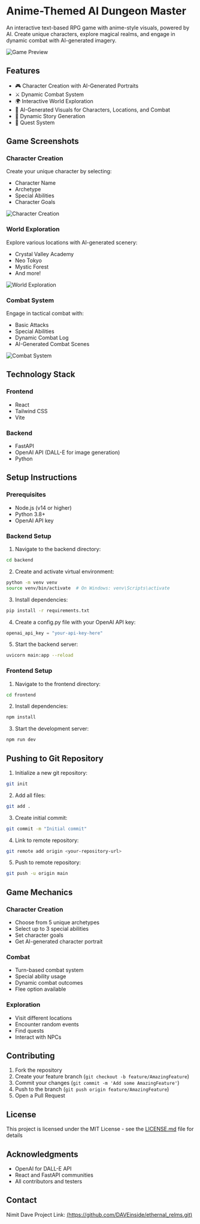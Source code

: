 # Anime-Themed AI Dungeon Master

An interactive text-based RPG game with anime-style visuals, powered by AI. Create unique characters, explore magical realms, and engage in dynamic combat with AI-generated imagery.

![Game Preview](/docs/images/game-preview.png)

## Features

- 🎮 Character Creation with AI-Generated Portraits
- ⚔️ Dynamic Combat System
- 🌍 Interactive World Exploration
- 🎨 AI-Generated Visuals for Characters, Locations, and Combat
- 📝 Dynamic Story Generation
- 🎯 Quest System

## Game Screenshots

### Character Creation
Create your unique character by selecting:
- Character Name
- Archetype
- Special Abilities
- Character Goals

![Character Creation](/docs/images/character-creation.png)

### World Exploration
Explore various locations with AI-generated scenery:
- Crystal Valley Academy
- Neo Tokyo
- Mystic Forest
- And more!

![World Exploration](/docs/images/world-exploration.png)

### Combat System
Engage in tactical combat with:
- Basic Attacks
- Special Abilities
- Dynamic Combat Log
- AI-Generated Combat Scenes

![Combat System](/docs/images/combat-system.png)

## Technology Stack

### Frontend
- React
- Tailwind CSS
- Vite

### Backend
- FastAPI
- OpenAI API (DALL-E for image generation)
- Python

## Setup Instructions

### Prerequisites
- Node.js (v14 or higher)
- Python 3.8+
- OpenAI API key

### Backend Setup
1. Navigate to the backend directory:
```bash
cd backend
```

2. Create and activate virtual environment:
```bash
python -m venv venv
source venv/bin/activate  # On Windows: venv\Scripts\activate
```

3. Install dependencies:
```bash
pip install -r requirements.txt
```

4. Create a config.py file with your OpenAI API key:
```python
openai_api_key = "your-api-key-here"
```

5. Start the backend server:
```bash
uvicorn main:app --reload
```

### Frontend Setup
1. Navigate to the frontend directory:
```bash
cd frontend
```

2. Install dependencies:
```bash
npm install
```

3. Start the development server:
```bash
npm run dev
```

## Pushing to Git Repository

1. Initialize a new git repository:
```bash
git init
```

2. Add all files:
```bash
git add .
```

3. Create initial commit:
```bash
git commit -m "Initial commit"
```

4. Link to remote repository:
```bash
git remote add origin <your-repository-url>
```

5. Push to remote repository:
```bash
git push -u origin main
```

## Game Mechanics

### Character Creation
- Choose from 5 unique archetypes
- Select up to 3 special abilities
- Set character goals
- Get AI-generated character portrait

### Combat
- Turn-based combat system
- Special ability usage
- Dynamic combat outcomes
- Flee option available

### Exploration
- Visit different locations
- Encounter random events
- Find quests
- Interact with NPCs

## Contributing

1. Fork the repository
2. Create your feature branch (`git checkout -b feature/AmazingFeature`)
3. Commit your changes (`git commit -m 'Add some AmazingFeature'`)
4. Push to the branch (`git push origin feature/AmazingFeature`)
5. Open a Pull Request

## License

This project is licensed under the MIT License - see the [LICENSE.md](LICENSE.md) file for details

## Acknowledgments

- OpenAI for DALL-E API
- React and FastAPI communities
- All contributors and testers

## Contact

Nimit Dave
Project Link: [\(https://github.com/DAVEinside/ethernal_relms.git)](https://github.com/DAVEinside/ethernal_relms.git)